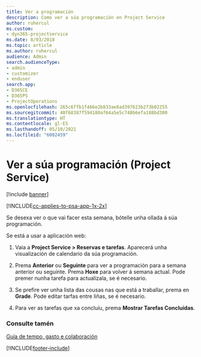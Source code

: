 ```yaml
---
title: Ver a programación
description: Como ver a súa programación en Project Service
author: ruhercul
ms.custom:
- dyn365-projectservice
ms.date: 8/03/2018
ms.topic: article
ms.author: ruhercul
audience: Admin
search.audienceType:
- admin
- customizer
- enduser
search.app:
- D365CE
- D365PS
- ProjectOperations
ms.openlocfilehash: 265c6ffb1f466e2b833ae8ad397623b273b02255
ms.sourcegitcommit: 40f68387f594180af64a5e5c748b6efa188bd300
ms.translationtype: HT
ms.contentlocale: gl-ES
ms.lasthandoff: 05/10/2021
ms.locfileid: "6002459"
---
```

# <a name="view-your-schedule-project-service"></a>Ver a súa programación (Project Service)

[!include [banner](../includes/psa-now-project-operations.md)]

[!INCLUDE[cc-applies-to-psa-app-1x-2x](../includes/cc-applies-to-psa-app-1x-2x.md)]

Se desexa ver o que vai facer esta semana, bótelle unha ollada á súa programación.  
  
 Se está a usar a aplicación web:  
  
1.  Vaia a **Project Service > Reservas e tarefas**. Aparecerá unha visualización de calendario da súa programación.  
  
2.  Prema **Anterior** ou **Seguinte** para ver a programación para a semana anterior ou seguinte. Prema **Hoxe** para volver á semana actual. Pode premer nunha tarefa para actualizala, se é necesario.  
  
3.  Se prefire ver unha lista das cousas nas que está a traballar, prema en **Grade**. Pode editar tarfas entre liñas, se é necesario.  
  
4.  Para ver as tarefas que xa concluíu, prema **Mostrar Tarefas Concluídas**.  
  
### <a name="see-also"></a>Consulte tamén  
 [Guía de tempo, gasto e colaboración](../psa/time-expense-collaboration-guide.md)


[!INCLUDE[footer-include](../includes/footer-banner.md)]